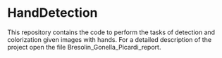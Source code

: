 # HandDetection
This repository contains the code to perform the tasks of detection and colorization given images with hands. For a detailed description of the project open the file Bresolin_Gonella_Picardi_report.
